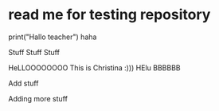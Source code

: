<h1> read me for testing repository </h1>

print("Hallo teacher")
haha

Stuff
Stuff
Stuff

HeLLOOOOOOOO This is Christina :)))
HElu BBBBBB

Add stuff

Adding more stuff